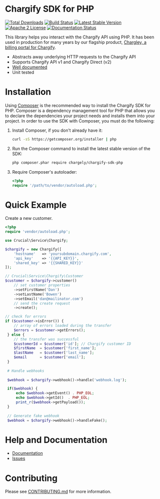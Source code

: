 # Chargify SDK for PHP

[![Total Downloads](https://img.shields.io/packagist/dt/chargely/chargify-sdk-php.svg?style=flat)](https://packagist.org/packages/chargely/chargify-sdk-php)
[![Build Status](https://img.shields.io/travis/chargely/chargify-sdk-php.svg?style=flat)](https://travis-ci.org/chargely/chargify-sdk-php)
[![Latest Stable Version](https://img.shields.io/packagist/v/chargely/chargify-sdk-php.svg?style=flat)](https://packagist.org/packages/chargely/chargify-sdk-php)
[![Apache 2 License](https://img.shields.io/packagist/l/chargely/chargify-sdk-php.svg?style=flat)](https://github.com/chargely/chargify-sdk-php/blob/master/LICENSE.md)
[![Documentation Status](https://readthedocs.org/projects/chargify-sdk-for-php/badge/?version=latest)](http://chargify-sdk-php.chargely.com/en/latest/?badge=latest)

This library helps you interact with the Chargify API using PHP. It has been used in production for many years by our 
flagship product, [Chargley, a billing portal for Chargify][chargely-homepage].

- Abstracts away underlying HTTP requests to the Chargify API
- Supports Chargify API v1 and Chargify Direct (v2)
- [Well documented][documentation]
- Unit tested

# Installation

Using [Composer][composer-homepage] is the recommended way to install the Chargify SDK for PHP. Composer is a 
dependency management tool for PHP that allows you to declare the dependencies your project needs and installs them 
into your project. In order to use the SDK with Composer, you must do the following:

1. Install Composer, if you don't already have it:

	```bash
	curl -sS https://getcomposer.org/installer | php
	```

1. Run the Composer command to install the latest stable version of the SDK:

	```bash
	php composer.phar require chargely/chargify-sdk-php
	```

1. Require Composer's autoloader:

	```php
	<?php
	require '/path/to/vendor/autoload.php';
	```

# Quick Example

Create a new customer.

```php
<?php
require 'vendor/autoload.php';

use Crucial\Service\Chargify;

$chargify = new Chargify([
    'hostname'   => 'yoursubdomain.chargify.com',
    'api_key'    => '{{API_KEY}}',
    'shared_key' => '{{SHARED_KEY}}'
]);

// Crucial\Service\Chargify\Customer
$customer = $chargify->customer()
    // set customer properties
    ->setFirstName('Dan')
    ->setLastName('Bowen')
    ->setEmail('dan@mailinator.com')
    // send the create request
    ->create();

// check for errors
if ($customer->isError()) {
    // array of errors loaded during the transfer
    $errors = $customer->getErrors();
 } else {
    // the transfer was successful
    $customerId = $customer['id']; // Chargify customer ID
    $firstName  = $customer['first_name'];
    $lastName   = $customer['last_name'];
    $email      = $customer['email'];
 }
 
 # Handle webhooks
 
 $webhook = $chargify->webhook()->handle('webhook.log');

 if($webhook) {
     echo $webhook->getEvent() . PHP_EOL;
     echo $webhook->getId()  . PHP_EOL;
     print_r($webhook->getPayload());
 }
 
 // Generate fake webhook
 $webhook = $chargify->webhook()->handleFake();

```

# Help and Documentation

- [Documentation][documentation]
- [Issues][issues]
    
# Contributing

Please see [CONTRIBUTING.md][contributing] for more information.

[chargely-homepage]: http://www.chargely.com
[composer-homepage]: https://getcomposer.org
[contributing]: ./.github/CONTRIBUTING.md
[documentation]: http://chargify-sdk-php.chargely.com
[issues]: https://github.com/chargely/chargify-sdk-php/issues